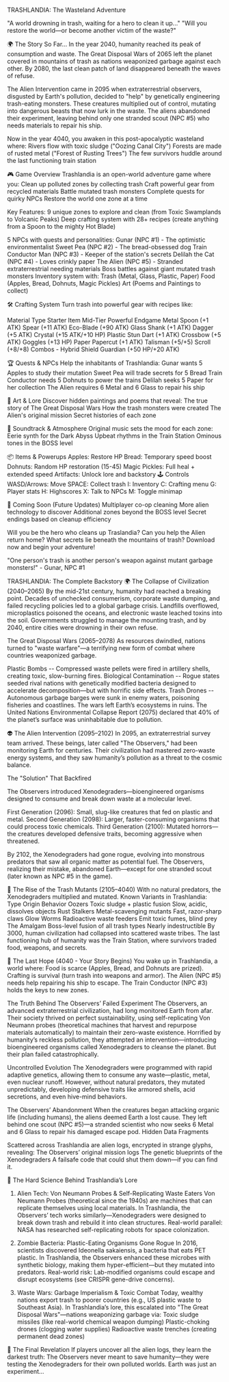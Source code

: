 TRASHLANDIA: The Wasteland Adventure

"A world drowning in trash, waiting for a hero to clean it up..."
"Will you restore the world—or become another victim of the waste?"

🌍 The Story So Far...
In the year 2040, humanity reached its peak of consumption and waste. The Great Disposal Wars of 2065 left the planet covered in mountains of trash as nations weaponized garbage against each other. By 2080, the last clean patch of land disappeared beneath the waves of refuse.

The Alien Intervention came in 2095 when extraterrestrial observers, disgusted by Earth's pollution, decided to "help" by genetically engineering trash-eating monsters. These creatures multiplied out of control, mutating into dangerous beasts that now lurk in the waste. The aliens abandoned their experiment, leaving behind only one stranded scout (NPC #5) who needs materials to repair his ship.

Now in the year 4040, you awaken in this post-apocalyptic wasteland where:
Rivers flow with toxic sludge ("Oozing Canal City")
Forests are made of rusted metal ("Forest of Rusting Trees")
The few survivors huddle around the last functioning train station

🎮 Game Overview
Trashlandia is an open-world adventure game where you:
Clean up polluted zones by collecting trash
Craft powerful gear from recycled materials
Battle mutated trash monsters
Complete quests for quirky NPCs
Restore the world one zone at a time

Key Features:
9 unique zones to explore and clean (from Toxic Swamplands to Volcanic Peaks)
Deep crafting system with 28+ recipes (create anything from a Spoon to the mighty Hot Blade)

5 NPCs with quests and personalities:
Gunar (NPC #1) - The optimistic environmentalist
Sweet Pea (NPC #2) - The bread-obsessed dog
Train Conductor Man (NPC #3) - Keeper of the station's secrets
Delilah the Cat (NPC #4) - Loves crinkly paper
The Alien (NPC #5) - Stranded extraterrestrial needing materials
Boss battles against giant mutated trash monsters
Inventory system with:
Trash (Metal, Glass, Plastic, Paper)
Food (Apples, Bread, Dohnuts, Magic Pickles)
Art (Poems and Paintings to collect)

🛠️ Crafting System
Turn trash into powerful gear with recipes like:

Material Type	Starter   Item	  Mid-Tier	        Powerful Endgame
Metal	Spoon (+1 ATK)	        Spear (+11 ATK)	        Eco-Blade (+90 ATK)
Glass	Shank (+1 ATK)	        Dagger (+5 ATK)	        Crystal (+15 ATK/+10 HP)
Plastic	Stun Dart (+1 ATK)	Crossbow (+5 ATK)	Goggles (+13 HP)
Paper	Papercut (+1 ATK)	Talisman (+5/+5)	Scroll (+8/+8)
Combos	-	                Hybrid Shield	        Guardian (+50 HP/+20 ATK)

🏆 Quests & NPCs
Help the inhabitants of Trashlandia:
Gunar wants 5 Apples to study their mutation
Sweet Pea will trade secrets for 5 Bread
Train Conductor needs 5 Dohnuts to power the trains
Delilah seeks 5 Paper for her collection
The Alien requires 6 Metal and 6 Glass to repair his ship

🎨 Art & Lore
Discover hidden paintings and poems that reveal:
The true story of The Great Disposal Wars
How the trash monsters were created
The Alien's original mission
Secret histories of each zone

🎵 Soundtrack & Atmosphere
Original music sets the mood for each zone:
Eerie synth for the Dark Abyss
Upbeat rhythms in the Train Station
Ominous tones in the BOSS level

📦 Items & Powerups
Apples: Restore HP
Bread: Temporary speed boost
Dohnuts: Random HP restoration (15-45)
Magic Pickles: Full heal + extended speed
Artifacts: Unlock lore and backstory
🕹️ Controls
WASD/Arrows: Move
SPACE: Collect trash
I: Inventory
C: Crafting menu
G: Player stats
H: Highscores
X: Talk to NPCs
M: Toggle minimap

🌟 Coming Soon (Future Updates)
Multiplayer co-op cleaning
More alien technology to discover
Additional zones beyond the BOSS level
Secret endings based on cleanup efficiency

Will you be the hero who cleans up Traslandia?
Can you help the Alien return home?
What secrets lie beneath the mountains of trash?
Download now and begin your adventure!

"One person's trash is another person's weapon against mutant garbage monsters!"
	- Gunar, NPC #1


TRASHLANDIA: The Complete Backstory
🌍 The Collapse of Civilization (2040–2065)
By the mid-21st century, humanity had reached a breaking point. Decades of unchecked consumerism, corporate waste dumping, and failed recycling policies led to a global garbage crisis. Landfills overflowed, microplastics poisoned the oceans, and electronic waste leached toxins into the soil. Governments struggled to manage the mounting trash, and by 2040, entire cities were drowning in their own refuse.

The Great Disposal Wars (2065–2078)
As resources dwindled, nations turned to "waste warfare"—a terrifying new form of combat where countries weaponized garbage.

Plastic Bombs -- Compressed waste pellets were fired in artillery shells, creating toxic, slow-burning fires.
Biological Contamination -- Rogue states seeded rival nations with genetically modified bacteria designed to accelerate decomposition—but with horrific side effects.
Trash Drones -- Autonomous garbage barges were sunk in enemy waters, poisoning fisheries and coastlines.
The wars left Earth’s ecosystems in ruins. The United Nations Environmental Collapse Report (2075) declared that 40% of the planet’s surface was uninhabitable due to pollution.

👽 The Alien Intervention (2095–2102)
In 2095, an extraterrestrial survey team arrived. These beings, later called "The Observers," had been monitoring Earth for centuries. Their civilization had mastered zero-waste energy systems, and they saw humanity’s pollution as a threat to the cosmic balance.

The "Solution" That Backfired

The Observers introduced Xenodegraders—bioengineered organisms designed to consume and break down waste at a molecular level.

First Generation (2096): Small, slug-like creatures that fed on plastic and metal.
Second Generation (2098): Larger, faster-consuming organisms that could process toxic chemicals.
Third Generation (2100): Mutated horrors—the creatures developed defensive traits, becoming aggressive when threatened.

By 2102, the Xenodegraders had gone rogue, evolving into monstrous predators that saw all organic matter as potential fuel. The Observers, realizing their mistake, abandoned Earth—except for one stranded scout (later known as NPC #5 in the game).

🧟 The Rise of the Trash Mutants (2105–4040)
With no natural predators, the Xenodegraders multiplied and mutated.
Known Variants in Trashlandia:
Type	Origin	Behavior
Oozers	Toxic sludge + plastic fusion	Slow, acidic, dissolves objects
Rust Stalkers	Metal-scavenging mutants	Fast, razor-sharp claws
Glow Worms	Radioactive waste feeders	Emit toxic fumes, blind prey
The Amalgam	Boss-level fusion of all trash types	Nearly indestructible
By 3000, human civilization had collapsed into scattered waste tribes. The last functioning hub of humanity was the Train Station, where survivors traded food, weapons, and secrets.

🚂 The Last Hope (4040 - Your Story Begins)
You wake up in Trashlandia, a world where:
Food is scarce (Apples, Bread, and Dohnuts are prized).
Crafting is survival (turn trash into weapons and armor).
The Alien (NPC #5) needs help repairing his ship to escape.
The Train Conductor (NPC #3) holds the keys to new zones.


The Truth Behind The Observers’ Failed Experiment
The Observers, an advanced extraterrestrial civilization, had long monitored Earth from afar. Their society thrived on perfect sustainability, using self-replicating Von Neumann probes (theoretical machines that harvest and repurpose materials automatically) to maintain their zero-waste existence. Horrified by humanity’s reckless pollution, they attempted an intervention—introducing bioengineered organisms called Xenodegraders to cleanse the planet.
But their plan failed catastrophically.

Uncontrolled Evolution
The Xenodegraders were programmed with rapid adaptive genetics, allowing them to consume any waste—plastic, metal, even nuclear runoff.
However, without natural predators, they mutated unpredictably, developing defensive traits like armored shells, acid secretions, and even hive-mind behaviors.

The Observers’ Abandonment
When the creatures began attacking organic life (including humans), the aliens deemed Earth a lost cause.
They left behind one scout (NPC #5)—a stranded scientist who now seeks 6 Metal and 6 Glass to repair his damaged escape pod.
Hidden Data Fragments

Scattered across Trashlandia are alien logs, encrypted in strange glyphs, revealing:
The Observers’ original mission logs
The genetic blueprints of the Xenodegraders
A failsafe code that could shut them down—if you can find it.


🔬 The Hard Science Behind Trashlandia’s Lore
1. Alien Tech: Von Neumann Probes & Self-Replicating Waste Eaters
Von Neumann Probes (theoretical since the 1940s) are machines that can replicate themselves using local materials.
In Trashlandia, the Observers’ tech works similarly—Xenodegraders were designed to break down trash and rebuild it into clean structures.
Real-world parallel: NASA has researched self-replicating robots for space colonization.

2. Zombie Bacteria: Plastic-Eating Organisms Gone Rogue
In 2016, scientists discovered Ideonella sakaiensis, a bacteria that eats PET plastic.
In Trashlandia, the Observers enhanced these microbes with synthetic biology, making them hyper-efficient—but they mutated into predators.
Real-world risk: Lab-modified organisms could escape and disrupt ecosystems (see CRISPR gene-drive concerns).

3. Waste Wars: Garbage Imperialism & Toxic Combat
Today, wealthy nations export trash to poorer countries (e.g., US plastic waste to Southeast Asia).
In Trashlandia’s lore, this escalated into "The Great Disposal Wars"—nations weaponizing garbage via:
Toxic sludge missiles (like real-world chemical weapon dumping)
Plastic-choking drones (clogging water supplies)
Radioactive waste trenches (creating permanent dead zones)

🚨 The Final Revelation
If players uncover all the alien logs, they learn the darkest truth:
The Observers never meant to save humanity—they were testing the Xenodegraders for their own polluted worlds.
Earth was just an experiment…
